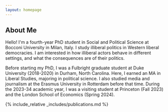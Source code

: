 ```yaml
---
layout: homepage
---
```


## About Me

Hello! I'm a fourth-year PhD student in Social and Political Science at Bocconi University in Milan, Italy. I study illiberal politics in Western liberal democracies. I am interested in how illiberal actors behave in different settings, and what the consequences are of their politics.

Before starting my PhD, I was a Fulbright graduate student at Duke University (2018-2020) in Durham, North Carolina. Here, I earned an MA in Liberal Studies, majoring in political science. I also studied media and journalism at the Erasmus University in Rotterdam before that time. 
During the 2023-34 academic year, I was a visiting student at Princeton (Fall 2023) and the London School of Economics (Spring 2024).

{% include_relative _includes/publications.md %}
